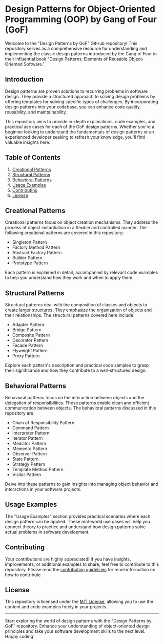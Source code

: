 # Design Patterns for Object-Oriented Programming (OOP) by Gang of Four (GoF)

Welcome to the "Design Patterns by GoF" GitHub repository! This repository serves as a comprehensive resource for understanding and implementing the classic design patterns introduced by the Gang of Four in their influential book "Design Patterns: Elements of Reusable Object-Oriented Software."

## Introduction

Design patterns are proven solutions to recurring problems in software design. They provide a structured approach to solving design problems by offering templates for solving specific types of challenges. By incorporating design patterns into your codebase, you can enhance code quality, reusability, and maintainability.

This repository aims to provide in-depth explanations, code examples, and practical use cases for each of the GoF design patterns. Whether you're a beginner looking to understand the fundamentals of design patterns or an experienced developer seeking to refresh your knowledge, you'll find valuable insights here.

## Table of Contents

1. [Creational Patterns](#creational-patterns)
2. [Structural Patterns](#structural-patterns)
3. [Behavioral Patterns](#behavioral-patterns)
4. [Usage Examples](#usage-examples)
5. [Contributing](#contributing)
6. [License](#license)

## Creational Patterns

Creational patterns focus on object creation mechanisms. They address the process of object instantiation in a flexible and controlled manner. The following creational patterns are covered in this repository:

- Singleton Pattern
- Factory Method Pattern
- Abstract Factory Pattern
- Builder Pattern
- Prototype Pattern

Each pattern is explained in detail, accompanied by relevant code examples to help you understand how they work and when to apply them.

## Structural Patterns

Structural patterns deal with the composition of classes and objects to create larger structures. They emphasize the organization of objects and their relationships. The structural patterns covered here include:

- Adapter Pattern
- Bridge Pattern
- Composite Pattern
- Decorator Pattern
- Facade Pattern
- Flyweight Pattern
- Proxy Pattern

Explore each pattern's description and practical code samples to grasp their significance and how they contribute to a well-structured design.

## Behavioral Patterns

Behavioral patterns focus on the interaction between objects and the delegation of responsibilities. These patterns enable clean and efficient communication between objects. The behavioral patterns discussed in this repository are:

- Chain of Responsibility Pattern
- Command Pattern
- Interpreter Pattern
- Iterator Pattern
- Mediator Pattern
- Memento Pattern
- Observer Pattern
- State Pattern
- Strategy Pattern
- Template Method Pattern
- Visitor Pattern

Delve into these patterns to gain insights into managing object behavior and interactions in your software projects.

## Usage Examples

The "Usage Examples" section provides practical scenarios where each design pattern can be applied. These real-world use cases will help you connect theory to practice and understand how design patterns solve actual problems in software development.

## Contributing

Your contributions are highly appreciated! If you have insights, improvements, or additional examples to share, feel free to contribute to this repository. Please read the [contributing guidelines](CONTRIBUTING.md) for more information on how to contribute.

## License

This repository is licensed under the [MIT License](LICENSE), allowing you to use the content and code examples freely in your projects.

---

Start exploring the world of design patterns with the "Design Patterns by GoF" repository. Enhance your understanding of object-oriented design principles and take your software development skills to the next level. Happy coding!
